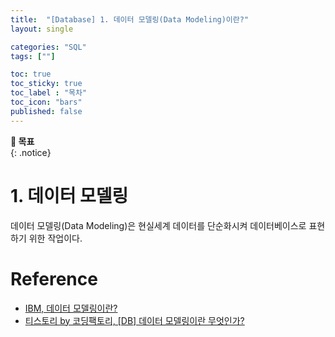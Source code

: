 ```yaml
---
title:  "[Database] 1. 데이터 모델링(Data Modeling)이란?"
layout: single

categories: "SQL"
tags: [""]

toc: true
toc_sticky: true
toc_label : "목차"
toc_icon: "bars"
published: false
---
```


**🎯 목표**
<br>
{: .notice}

# 1. 데이터 모델링
데이터 모델링(Data Modeling)은 현실세계 데이터를 단순화시켜 데이터베이스로 표현하기 위한 작업이다. 


# Reference
- [IBM, 데이터 모델링이란?](https://www.ibm.com/kr-ko/topics/data-modeling)
- [티스토리 by 코딩팩토리, [DB] 데이터 모델링이란 무엇인가?](https://coding-factory.tistory.com/869)